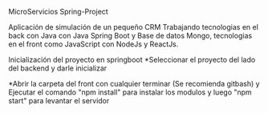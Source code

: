 MicroServicios Spring-Project

Aplicación de simulación de un pequeño CRM Trabajando tecnologias en el back con Java con Java Spring Boot y Base de datos Mongo, tecnologias en el front como JavaScript con NodeJs y ReactJs.

Inicialización del proyecto en springboot
*Seleccionar el proyecto del lado del backend y darle inicializar

*Abrir la carpeta del front con cualquier terminar (Se recomienda gitbash) y Ejecutar el comando "npm install" para instalar los modulos y luego "npm start" para levantar el servidor
